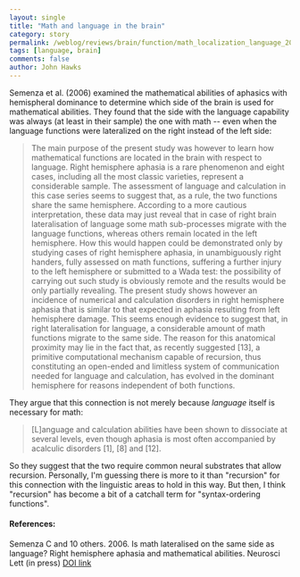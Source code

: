 ```yaml
---
layout: single 
title: "Math and language in the brain" 
category: story
permalink: /weblog/reviews/brain/function/math_localization_language_2006.html
tags: [language, brain] 
comments: false 
author: John Hawks 
---
```



<p>
Semenza et al. (2006) examined the mathematical abilities of aphasics with hemispheral dominance to determine which side of the brain is used for mathematical abilities. They found that the side with the language capability was always (at least in their sample) the one with math -- even when the language functions were lateralized on the right instead of the left side: 
</p>

<blockquote>The main purpose of the present study was however to learn how mathematical functions are located in the brain with respect to language. Right hemisphere aphasia is a rare phenomenon and eight cases, including all the most classic varieties, represent a considerable sample. The assessment of language and calculation in this case series seems to suggest that, as a rule, the two functions share the same hemisphere. According to a more cautious interpretation, these data may just reveal that in case of right brain lateralisation of language some math sub-processes migrate with the language functions, whereas others remain located in the left hemisphere. How this would happen could be demonstrated only by studying cases of right hemisphere aphasia, in unambiguously right handers, fully assessed on math functions, suffering a further injury to the left hemisphere or submitted to a Wada test: the possibility of carrying out such study is obviously remote and the results would be only partially revealing. The present study shows however an incidence of numerical and calculation disorders in right hemisphere aphasia that is similar to that expected in aphasia resulting from left hemisphere damage. This seems enough evidence to suggest that, in right lateralisation for language, a considerable amount of math functions migrate to the same side. The reason for this anatomical proximity may lie in the fact that, as recently suggested [13], a primitive computational mechanism capable of recursion, thus constituting an open-ended and limitless system of communication needed for language and calculation, has evolved in the dominant hemisphere for reasons independent of both functions. </blockquote>

<p>
They argue that this connection is not merely because <i>language</i> itself is necessary for math: 
</p>

<blockquote>[L]anguage and calculation abilities have been shown to dissociate at several levels, even though aphasia is most often accompanied by acalculic disorders [1], [8] and [12]. </blockquote>

<p>
So they suggest that the two require common neural substrates that allow recursion. Personally, I'm guessing there is more to it than "recursion" for this connection with the linguistic areas to hold in this way. But then, I think "recursion" has become a bit of a catchall term for "syntax-ordering functions". 
</p>

<h4>References:</h4>

<p class="cite">Semenza C and 10 others. 2006. Is math lateralised on the same side as language? Right hemisphere aphasia and mathematical abilities. Neurosci Lett (in press) <a href="http://dx.doi.org/10.1016/j.neulet.2006.07.063">DOI link</a></p>

